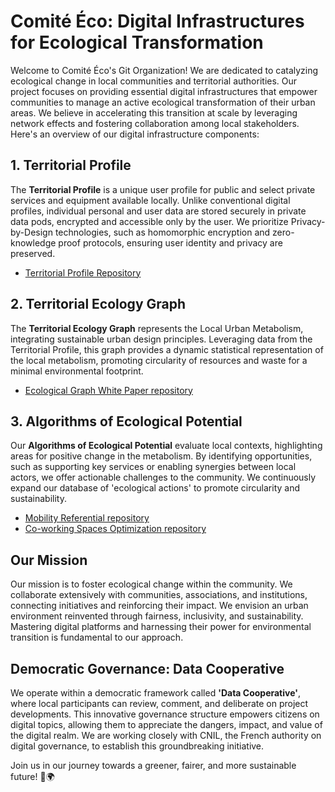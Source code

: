# Comité Éco: Digital Infrastructures for Ecological Transformation

Welcome to Comité Éco's Git Organization! We are dedicated to catalyzing ecological change in local communities and territorial authorities. Our project focuses on providing essential digital infrastructures that empower communities to manage an active ecological transformation of their urban areas. We believe in accelerating this transition at scale by leveraging network effects and fostering collaboration among local stakeholders. Here's an overview of our digital infrastructure components:

## 1. Territorial Profile
The **Territorial Profile** is a unique user profile for public and select private services and equipment available locally. Unlike conventional digital profiles, individual personal and user data are stored securely in private data pods, encrypted and accessible only by the user. We prioritize Privacy-by-Design technologies, such as homomorphic encryption and zero-knowledge proof protocols, ensuring user identity and privacy are preserved.

- [Territorial Profile Repository](https://gitlab.com/ithakeco/cdv-profile)

## 2. Territorial Ecology Graph
The **Territorial Ecology Graph** represents the Local Urban Metabolism, integrating sustainable urban design principles. Leveraging data from the Territorial Profile, this graph provides a dynamic statistical representation of the local metabolism, promoting circularity of resources and waste for a minimal environmental footprint.

- [Ecological Graph White Paper repository](https://gitlab.com/ithakeco/white-paper-get)

## 3. Algorithms of Ecological Potential
Our **Algorithms of Ecological Potential** evaluate local contexts, highlighting areas for positive change in the metabolism. By identifying opportunities, such as supporting key services or enabling synergies between local actors, we offer actionable challenges to the community. We continuously expand our database of 'ecological actions' to promote circularity and sustainability.

- [Mobility Referential repository](https://github.com/odyssee-co/mobility-referential)
- [Co-working Spaces Optimization repository](https://github.com/odyssee-co/tiers-lieux)

## Our Mission
Our mission is to foster ecological change within the community. We collaborate extensively with communities, associations, and institutions, connecting initiatives and reinforcing their impact. We envision an urban environment reinvented through fairness, inclusivity, and sustainability. Mastering digital platforms and harnessing their power for environmental transition is fundamental to our approach.

## Democratic Governance: Data Cooperative
We operate within a democratic framework called **'Data Cooperative'**, where local participants can review, comment, and deliberate on project developments. This innovative governance structure empowers citizens on digital topics, allowing them to appreciate the dangers, impact, and value of the digital realm. We are working closely with CNIL, the French authority on digital governance, to establish this groundbreaking initiative.

Join us in our journey towards a greener, fairer, and more sustainable future! 🌱🌍
